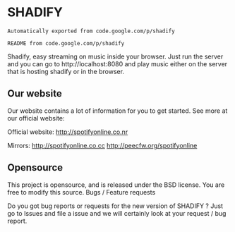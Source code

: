 # SHADIFY

`Automatically exported from code.google.com/p/shadify`

`README from code.google.com/p/shadify`

Shadify, easy streaming on music inside your browser. Just run the server and you can go to http://localhost:8080 and play music either on the server that is hosting shadify or in the browser.

## Our website

Our website contains a lot of information for you to get started. See more at our official website:

Official website: http://spotifyonline.co.nr

Mirrors: http://spotifyonline.co.cc http://peecfw.org/spotifyonline

## Opensource

This project is opensource, and is released under the BSD license. You are free to modify this source.
Bugs / Feature requests

Do you got bug reports or requests for the new version of SHADIFY ? Just go to Issues and file a issue and we will certainly look at your request / bug report. 
